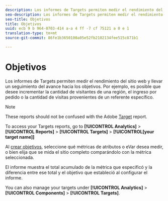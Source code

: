 ```yaml
---
description: Los informes de Targets permiten medir el rendimiento del sitio web y llevar un seguimiento del avance hacia los objetivos. Por ejemplo, es posible que desee incrementar la cantidad de visitantes de una región, el ingreso por pedido o la cantidad de visitas provenientes de un referente específico.
seo-description: Los informes de Targets permiten medir el rendimiento del sitio web y llevar un seguimiento del avance hacia los objetivos. Por ejemplo, es posible que desee incrementar la cantidad de visitantes de una región, el ingreso por pedido o la cantidad de visitas provenientes de un referente específico.
seo-title: Objetivos
title: Objetivos
uuid: ecb 9 b 964-0703-414 a-a 4 ff -7 cf 75121 a 0 e 1
translation-type: tm+mt
source-git-commit: 86fe1b3650100a05e52fb2102134fee515c871b1

---
```



# Objetivos

Los informes de Targets permiten medir el rendimiento del sitio web y llevar un seguimiento del avance hacia los objetivos. Por ejemplo, es posible que desee incrementar la cantidad de visitantes de una región, el ingreso por pedido o la cantidad de visitas provenientes de un referente específico.

>[!NOTE]
>
>These reports should not be confused with the Adobe [Target](../../../components/c-variables/dimensionslist/reports-tnt.md#topic_EBC899DB84A84780A1B8EE95C6C4CF18) report.

To access your Targets reports, go to **[!UICONTROL Analytics]** &gt; **[!UICONTROL Reports]** &gt; **[!UICONTROL Targets]** &gt; **[!UICONTROL[your target name]]**

Al [crear objetivos](https://marketing.adobe.com/resources/help/en_US/sc/user/targets.html), seleccione qué métricas de atributos o eVar desea medir, o bien elija que se mida el sitio completo comparándolo con la métrica seleccionada.

El informe muestra el total acumulado de la métrica que especificó y la diferencia entre ese total y el objetivo que estableció al configurar el informe.

You can also manage your targets under **[!UICONTROL Analytics]** &gt; **[!UICONTROL Components]** &gt; **[!UICONTROL Targets]**.
